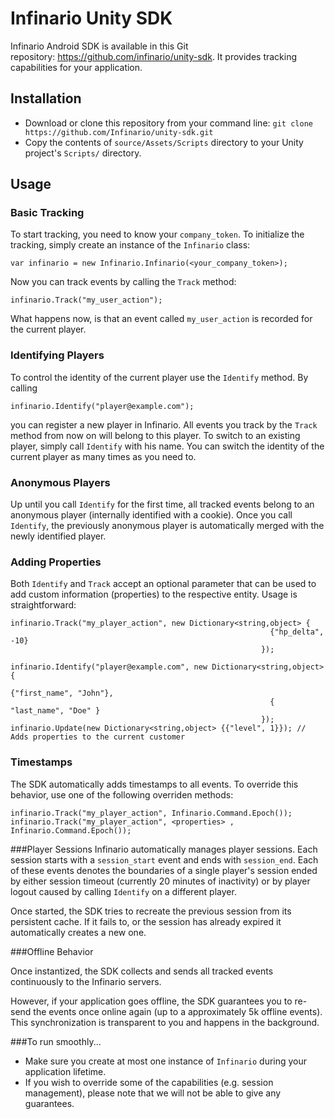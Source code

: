 # Infinario Unity SDK

Infinario Android SDK is available in this Git repository: <a href="https://github.com/infinario/unity-sdk">https://github.com/infinario/unity-sdk</a>. It provides tracking capabilities for your application.

## Installation

* Download or clone this repository from your command line: ```git clone https://github.com/Infinario/unity-sdk.git```
* Copy the contents of ```source/Assets/Scripts``` directory to your Unity project's ```Scripts/``` directory.

## Usage

### Basic Tracking

To start tracking, you need to know your ```company_token```. To initialize the tracking, simply create an instance of the ```Infinario``` class:

```
var infinario = new Infinario.Infinario(<your_company_token>);
```

Now you can track events by calling the ```Track``` method:
```
infinario.Track("my_user_action");
```
What happens now, is that an event called ```my_user_action``` is recorded for the current player.

### Identifying Players
To control the identity of the current player use the ```Identify``` method. By calling
```
infinario.Identify("player@example.com");
```

you can register a new player in Infinario. All events you track by the ```Track``` method from now on will belong to this player. To switch to an existing player, simply call ```Identify``` with his name. You can switch the identity of the current player as many times as you need to.

### Anonymous Players
Up until you call ```Identify``` for the first time, all tracked events belong to an anonymous player (internally identified with a cookie). Once you call ```Identify```, the previously anonymous player is automatically merged with the newly identified player.

### Adding Properties
Both ```Identify``` and ```Track``` accept an optional parameter that can be used to add custom information (properties) to the respective entity. Usage is straightforward:
```
infinario.Track("my_player_action", new Dictionary<string,object> {
                                                          {"hp_delta", -10}
                                                        });                                       

infinario.Identify("player@example.com", new Dictionary<string,object> {
                                                          {"first_name", "John"},
                                                          { "last_name", "Doe" }
                                                        }); 
infinario.Update(new Dictionary<string,object> {{"level", 1}}); // Adds properties to the current customer
```
### Timestamps
The SDK automatically adds timestamps to all events. To override this behavior, use one of the following overriden methods:
```
infinario.Track("my_player_action", Infinario.Command.Epoch());
infinario.Track("my_player_action", <properties> , Infinario.Command.Epoch());		
```

###Player Sessions
Infinario automatically manages player sessions. Each session starts with a ```session_start``` event and ends with ```session_end```. Each of these events denotes the boundaries of a single player's session ended by either session timeout (currently 20 minutes of inactivity) or by player logout caused by calling ```Identify``` on a different player.

Once started, the SDK tries to recreate the previous session from its persistent cache. If it fails to, or the session has already expired it automatically creates a new one.

###Offline Behavior

Once instantized, the SDK collects and sends all tracked events continuously to the Infinario servers. 

However, if your application goes offline, the SDK guarantees you to re-send the events once online again (up to a approximately 5k offline events). This synchronization is transparent to you and happens in the background.

###To run smoothly...
- Make sure you create at most one instance of ```Infinario``` during your application lifetime.
- If you wish to override some of the capabilities (e.g. session management), please note that we will not be able to give any guarantees.
